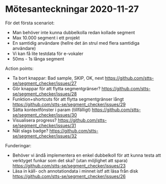# Mötesanteckningar 2020-11-27

För det första scenariot:
* Man behöver inte kunna dubbelkolla redan kollade segment
* Max 10.000 segment i ett projekt
* En samtidig användare (hellre det än strul med flera samtidiga användare)
* Vi kan få lite testdata för e-vokaler
* 50ms - 1s långa segment

Action points:
* Ta bort knappar: Bad sample, SKIP, OK, next https://github.com/stts-se/segment_checker/issues/27
* Gör knappar för att flytta segmentgränser? https://github.com/stts-se/segment_checker/issues/28
* Funktion+shortcuts för att flytta segmentgränser långt https://github.com/stts-se/segment_checker/issues/29
* Sätta kontextfönster i param (tillfälligt) https://github.com/stts-se/segment_checker/issues/30
* Visualisera progress? https://github.com/stts-se/segment_checker/issues/31
* Nåt slags badge? https://github.com/stts-se/segment_checker/issues/32

Funderingar:
* Behöver vi ändå implementera en enkel dubbelkoll för att kunna testa att verktyget funkar som det ska? (utan möjlighet att spara) https://github.com/stts-se/segment_checker/issues/23
* Läsa in käll- och annotationdata i minnet istf att läsa från disk https://github.com/stts-se/segment_checker/issues/26
